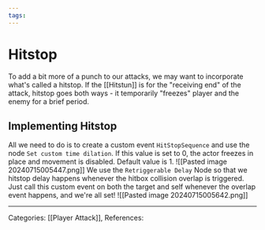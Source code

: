 ```yaml
---
tags:
---
```

# Hitstop
To add a bit more of a punch to our attacks, we may want to incorporate what's called a hitstop. If the [[Hitstun]] is for the "receiving end" of the attack, hitstop goes both ways - it temporarily "freezes" player and the enemy for a brief period.

## Implementing Hitstop
All we need to do is to create a custom event `HitStopSequence` and use the node `Set custom time dilation`. If this value is set to 0, the actor freezes in place and movement is disabled. Default value is 1.
![[Pasted image 20240715005447.png]]
We use the `Retriggerable Delay` Node so that we hitstop delay happens whenever the hitbox collision overlap is triggered. Just call this custom event on both the target and self whenever the overlap event happens, and we're all set!
![[Pasted image 20240715005642.png]]

---
Categories: [[Player Attack]],
References:
